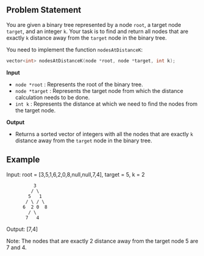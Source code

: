 ## Problem Statement

You are given a binary tree represented by a node `root`, a target node `target`, and an integer `k`. Your task is to find and return all nodes that are exactly `k` distance away from the `target` node in the binary tree.

You need to implement the function `nodesAtDistanceK`:

```cpp
vector<int> nodesAtDistanceK(node *root, node *target, int k);
```

**Input**
- `node *root` : Represents the root of the binary tree.
- `node *target` : Represents the target node from which the distance calculation needs to be done.
- `int k` : Represents the distance at which we need to find the nodes from the target node.

**Output**
- Returns a sorted vector of integers with all the nodes that are exactly `k` distance away from the `target` node in the binary tree.

## Example

Input:
root = [3,5,1,6,2,0,8,null,null,7,4], target = 5, k = 2

              3
             / \
            5   1
           / \ / \
          6  2 0  8
            / \
           7   4

Output:
[7,4]

Note:
The nodes that are exactly 2 distance away from the target node 5 are 7 and 4.
